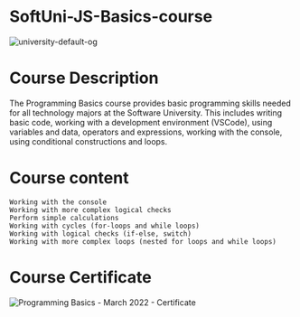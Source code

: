 # SoftUni-JS-Basics-course
![university-default-og](https://user-images.githubusercontent.com/105119768/167285408-bd8e3f88-de8c-4361-962a-be2e8967bd0c.png)

# Course Description

The Programming Basics course provides basic programming skills needed for all technology majors at the Software University. 
This includes writing basic code, working with a development environment (VSCode), using variables and data, operators and expressions,
working with the console, using conditional constructions and loops.

# Course content

    Working with the console
    Working with more complex logical checks
    Perform simple calculations
    Working with cycles (for-loops and while loops)
    Working with logical checks (if-else, switch)
    Working with more complex loops (nested for loops and while loops)

# Course Certificate

![Programming Basics - March 2022 - Certificate](https://user-images.githubusercontent.com/105119768/167285468-cf92893f-9ca6-4d9b-9b6c-1c4a5c6783a8.jpeg)
